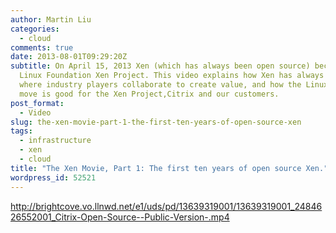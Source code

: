 ```yaml
---
author: Martin Liu
categories:
  - cloud
comments: true
date: 2013-08-01T09:29:20Z
subtitle: On April 15, 2013 Xen (which has always been open source) became the
  Linux Foundation Xen Project. This video explains how Xen has always been a place
  where industry players collaborate to create value, and how the Linux Foundation
  move is good for the Xen Project,Citrix and our customers.
post_format:
  - Video
slug: the-xen-movie-part-1-the-first-ten-years-of-open-source-xen
tags:
  - infrastructure
  - xen
  - cloud
title: "The Xen Movie, Part 1: The first ten years of open source Xen."
wordpress_id: 52521
---
```


<http://brightcove.vo.llnwd.net/e1/uds/pd/13639319001/13639319001_2484626552001_Citrix-Open-Source--Public-Version-.mp4>
